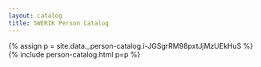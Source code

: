 ```yaml
---
layout: catalog
title: SWERIK Person Catalog
---
```

{% assign p = site.data._person-catalog.i-JGSgrRM98pxtJjMzUEkHuS %}
{% include person-catalog.html p=p %}

